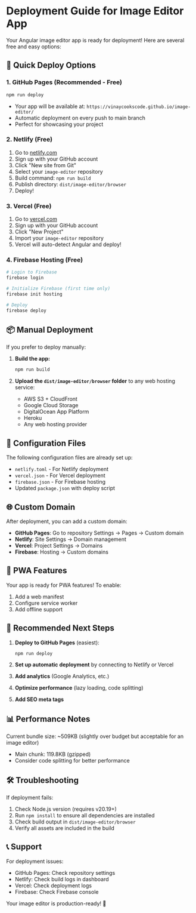 # Deployment Guide for Image Editor App

Your Angular image editor app is ready for deployment! Here are several free and easy options:

## 🚀 Quick Deploy Options

### 1. **GitHub Pages (Recommended - Free)**
```bash
npm run deploy
```
- Your app will be available at: `https://vinaycookscode.github.io/image-editor/`
- Automatic deployment on every push to main branch
- Perfect for showcasing your project

### 2. **Netlify (Free)**
1. Go to [netlify.com](https://netlify.com)
2. Sign up with your GitHub account
3. Click "New site from Git"
4. Select your `image-editor` repository
5. Build command: `npm run build`
6. Publish directory: `dist/image-editor/browser`
7. Deploy!

### 3. **Vercel (Free)**
1. Go to [vercel.com](https://vercel.com)
2. Sign up with your GitHub account
3. Click "New Project"
4. Import your `image-editor` repository
5. Vercel will auto-detect Angular and deploy!

### 4. **Firebase Hosting (Free)**
```bash
# Login to Firebase
firebase login

# Initialize Firebase (first time only)
firebase init hosting

# Deploy
firebase deploy
```

## 📦 Manual Deployment

If you prefer to deploy manually:

1. **Build the app:**
   ```bash
   npm run build
   ```

2. **Upload the `dist/image-editor/browser` folder** to any web hosting service:
   - AWS S3 + CloudFront
   - Google Cloud Storage
   - DigitalOcean App Platform
   - Heroku
   - Any web hosting provider

## 🔧 Configuration Files

The following configuration files are already set up:
- `netlify.toml` - For Netlify deployment
- `vercel.json` - For Vercel deployment
- `firebase.json` - For Firebase hosting
- Updated `package.json` with deploy script

## 🌐 Custom Domain

After deployment, you can add a custom domain:
- **GitHub Pages**: Go to repository Settings → Pages → Custom domain
- **Netlify**: Site Settings → Domain management
- **Vercel**: Project Settings → Domains
- **Firebase**: Hosting → Custom domains

## 📱 PWA Features

Your app is ready for PWA features! To enable:
1. Add a web manifest
2. Configure service worker
3. Add offline support

## 🚀 Recommended Next Steps

1. **Deploy to GitHub Pages** (easiest):
   ```bash
   npm run deploy
   ```

2. **Set up automatic deployment** by connecting to Netlify or Vercel

3. **Add analytics** (Google Analytics, etc.)

4. **Optimize performance** (lazy loading, code splitting)

5. **Add SEO meta tags**

## 📊 Performance Notes

Current bundle size: ~509KB (slightly over budget but acceptable for an image editor)
- Main chunk: 119.8KB (gzipped)
- Consider code splitting for better performance

## 🛠️ Troubleshooting

If deployment fails:
1. Check Node.js version (requires v20.19+)
2. Run `npm install` to ensure all dependencies are installed
3. Check build output in `dist/image-editor/browser`
4. Verify all assets are included in the build

## 📞 Support

For deployment issues:
- GitHub Pages: Check repository settings
- Netlify: Check build logs in dashboard
- Vercel: Check deployment logs
- Firebase: Check Firebase console

Your image editor is production-ready! 🎉 